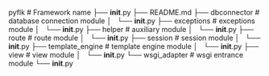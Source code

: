   pyflk                   # Framework name
    ├── __init__.py
    ├── README.md
    ├── dbconnector       # database connection module
    │   └── __init__.py
    ├── exceptions        # exceptions module
    │   └── __init__.py
    ├── helper            # auxiliary module
    │   └── __init__.py
    ├── route             # route module
    │   └── __init__.py
    ├── session           # session module
    │   └── __init__.py
    ├── template_engine   # template engine module
    │   └── __init__.py
    ├── view              # view module
    │   └── __init__.py
    └── wsgi_adapter      # wsgi entrance module
        └── __init__.py

